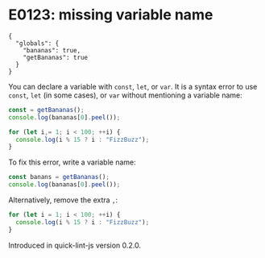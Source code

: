 # E0123: missing variable name

```config-for-examples
{
  "globals": {
    "bananas": true,
    "getBananas": true
  }
}
```

You can declare a variable with `const`, `let`, or `var`. It is a syntax error
to use `const`, `let` (in some cases), or `var` without mentioning a variable
name:

```javascript
const = getBananas();
console.log(bananas[0].peel());

for (let i,= 1; i < 100; ++i) {
  console.log(i % 15 ? i : "FizzBuzz");
}
```

To fix this error, write a variable name:

```javascript
const banans = getBananas();
console.log(bananas[0].peel());
```

Alternatively, remove the extra `,`:

```javascript
for (let i = 1; i < 100; ++i) {
  console.log(i % 15 ? i : "FizzBuzz");
}
```

Introduced in quick-lint-js version 0.2.0.
